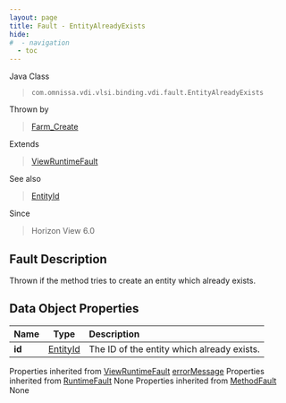 ```yaml
---
layout: page
title: Fault - EntityAlreadyExists
hide:
#  - navigation
  - toc
---
```






Java Class
> `com.omnissa.vdi.vlsi.binding.vdi.fault.EntityAlreadyExists`

Thrown by
> [Farm_Create](vdi.resources.Farm.md#create)

Extends
> [ViewRuntimeFault](vdi.fault.ViewRuntimeFault.md)

See also
> [EntityId](vdi.EntityId.md)

Since
> Horizon View 6.0


## Fault Description

Thrown if the method tries to create an entity which already exists.

## Data Object Properties

 Name | Type | Description
:---|:---:|:---
**id**| [EntityId](vdi.EntityId.md)|  The ID of the entity which already exists.
Properties inherited from [ViewRuntimeFault](vdi.fault.ViewRuntimeFault.md)
[errorMessage](vdi.fault.ViewRuntimeFault.md#errorMessage)
Properties inherited from [RuntimeFault](vmodl.RuntimeFault.md)
None
Properties inherited from [MethodFault](vmodl.MethodFault.md)
None


 
